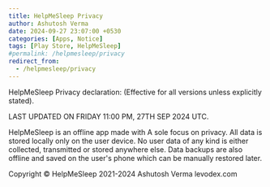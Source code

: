 ```yaml
---
title: HelpMeSleep Privacy
author: Ashutosh Verma
date: 2024-09-27 23:07:00 +0530
categories: [Apps, Notice]
tags: [Play Store, HelpMeSleep]
#permalink: /helpmesleep/privacy
redirect_from:
  - /helpmesleep/privacy
---
```



HelpMeSleep
Privacy declaration:
(Effective for all versions unless explicitly stated).


LAST UPDATED ON FRIDAY 11:00 PM, 27TH SEP 2024 UTC.

HelpMeSleep is an offline app made with A sole focus on privacy. All data is stored locally only on the user device. No user data of any kind is either collected, transmitted or stored anywhere else. Data backups are also offline and saved on the user's phone which can be manually restored later.

Copyright © HelpMeSleep 2021-2024 Ashutosh Verma 
levodex.com

